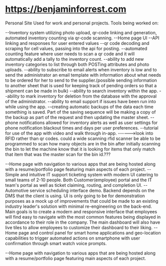 # https://benjaminforrest.com
Personal Site Used for work and personal projects. 
Tools being worked on:

--Inventory system utilizing photo upload, qr-code linking and generation, automated inventory counting via qr-code scanning.
    --Home page UI
    --API linking and responses for user entered values
    --qr code decoding and scraping for cell values, passing into the api for posting.
    --automated counting feature where user needs to scan a qr code and it will automatically add a tally to the inventory count.
    --ability to add new inventory categories to list through both POSTing attributes and photo uploads.
    --ability to subscribe to email alerts when inventory is low and to send the administrator an email template with information about what needs to be ordered for her to send to the supplier.(possible sending information to another sheet that is used for keeping track of pending orders so that a shipment can be made in bulk)
    --ability to search inventory within the app.
    --ability to mark inventory for deletion from the database with the approval of the administrator.
    --ability to email support if issues have been run into while using the app. 
    --creating automatic backups of the data each time something is saved. Part of the saving sequence will be making a copy of the backup as part of the request and then updating the master sheet.
    --phone notifications allowed for inventory alerts as well as user settings for phone notification blackout times and days per user preferences.
    --tutorial for use of the app with video and walk through in-app.
    ------>look into RFID rather than qr codes. could a wide scanning rfid scanner be able to be programmed to scan how many objects are in the bin after initially scanning the bin to let the machine know that it is looking for items that only match that item that was the master scan for the bin id.???
    
--Home page with navigation to various apps that are being hosted along with a resume/portfolio page featuring main aspects of each project.
--Simple and intuitive IT support ticketing system with modern UI catering to small teams of 2-10 people. Both Customer(employee) portal and the IT team's portal as well as ticket claiming, routing, and completion UI.
--Automotive service scheduling interface demo. Backend depends on the DMS that the client is using. UI is only going to be for demonstration purposes as a mock up of improvements that could be made to an existing industry leader's solution with minimal re-engineering on the back-end. Main goals is to create a modern and responsive interface that employees will find easy to navigate with the most common features being displayed in accordance to their role in the company. The main dashboard will also have live tiles to allow employees to customize their dashboard to their liking. 
--Home page and control panel for smart home applications and geo-location capabilities to trigger automated actions on smartphone with user confirmation through smart watch voice prompts.

--Home page with navigation to various apps that are being hosted along with a resume/portfolio page featuring main aspects of each project.
